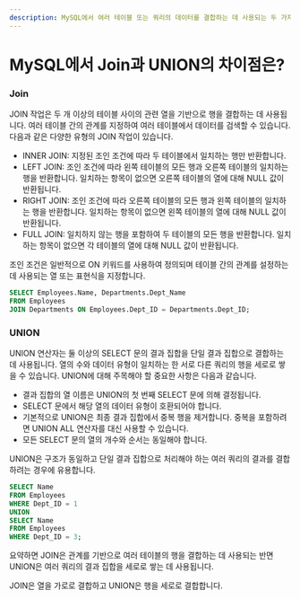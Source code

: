 ```yaml
---
description: MySQL에서 여러 테이블 또는 쿼리의 데이터를 결합하는 데 사용되는 두 가지 다른 작업인 Join과 UNION의 차이점에 대해 알아본다.
---
```


# MySQL에서 Join과 UNION의 차이점은?

### Join

JOIN 작업은 두 개 이상의 테이블 사이의 관련 열을 기반으로 행을 결합하는 데 사용됩니다. 여러 테이블 간의 관계를 지정하여 여러 테이블에서 데이터를 검색할 수 있습니다. 다음과 같은 다양한 유형의 JOIN 작업이 있습니다.

* INNER JOIN: 지정된 조인 조건에 따라 두 테이블에서 일치하는 행만 반환합니다.
* LEFT JOIN: 조인 조건에 따라 왼쪽 테이블의 모든 행과 오른쪽 테이블의 일치하는 행을 반환합니다. 일치하는 항목이 없으면 오른쪽 테이블의 열에 대해 NULL 값이 반환됩니다.
* RIGHT JOIN: 조인 조건에 따라 오른쪽 테이블의 모든 행과 왼쪽 테이블의 일치하는 행을 반환합니다. 일치하는 항목이 없으면 왼쪽 테이블의 열에 대해 NULL 값이 반환됩니다.
* FULL JOIN: 일치하지 않는 행을 포함하여 두 테이블의 모든 행을 반환합니다. 일치하는 항목이 없으면 각 테이블의 열에 대해 NULL 값이 반환됩니다.

조인 조건은 일반적으로 ON 키워드를 사용하여 정의되며 테이블 간의 관계를 설정하는 데 사용되는 열 또는 표현식을 지정합니다.

```sql
SELECT Employees.Name, Departments.Dept_Name
FROM Employees
JOIN Departments ON Employees.Dept_ID = Departments.Dept_ID;
```

### UNION

UNION 연산자는 둘 이상의 SELECT 문의 결과 집합을 단일 결과 집합으로 결합하는 데 사용됩니다. 열의 수와 데이터 유형이 일치하는 한 서로 다른 쿼리의 행을 세로로 쌓을 수 있습니다. UNION에 대해 주목해야 할 중요한 사항은 다음과 같습니다.

* 결과 집합의 열 이름은 UNION의 첫 번째 SELECT 문에 의해 결정됩니다.
* SELECT 문에서 해당 열의 데이터 유형이 호환되어야 합니다.
* 기본적으로 UNION은 최종 결과 집합에서 중복 행을 제거합니다. 중복을 포함하려면 UNION ALL 연산자를 대신 사용할 수 있습니다.
* 모든 SELECT 문의 열의 개수와 순서는 동일해야 합니다.

UNION은 구조가 동일하고 단일 결과 집합으로 처리해야 하는 여러 쿼리의 결과를 결합하려는 경우에 유용합니다.

```sql
SELECT Name
FROM Employees
WHERE Dept_ID = 1
UNION
SELECT Name
FROM Employees
WHERE Dept_ID = 3;
```



요약하면 JOIN은 관계를 기반으로 여러 테이블의 행을 결합하는 데 사용되는 반면 UNION은 여러 쿼리의 결과 집합을 세로로 쌓는 데 사용됩니다.&#x20;

JOIN은 열을 가로로 결합하고 UNION은 행을 세로로 결합합니다.
